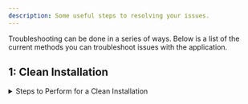 ```yaml
---
description: Some useful steps to resolving your issues.
---
```


Troubleshooting can be done in a series of ways. Below is a list of the current methods you can troubleshoot issues with the application.

## 1: **Clean Installation**

<details>
    <summary>Steps to Perform for a Clean Installation</summary>

    * A clean installation can be done by doing the following guide associated with your operating system:

    {% hint style="warning" %}
    Note: This will remove your current login state and unsynced data (Settings, Followed Artists).
    {% endhint %}

    <details>
    <summary>Windows</summary>

    1. Uninstall the `Cider` application using the control panel.
    2. Delete the following folders: 
    * `%appdata%/Cider` (*If its present*)
    * `%LOCALAPPDATA%\Programs\cider` (*If its present*)
    * `%LOCALAPPDATA%\cider-updater` (*If its present*)
    3. Reinstall `Cider`.
    </details>

    <details>
    <summary>Linux</summary>

    1. Uninstall the `Cider` application using your system uninstaller.
    2. Delete the `.config/Cider` folder. (*If its present*)
    3. Reinstall `Cider`.
    </details>

    <details>
    <summary>macOS</summary>

    1. Delete the `Cider.app` file from your Applications folder.
    2. Delete the `Library/Application Support/Cider` folder. (*If its present*)
    3. Reinstall `Cider`
    </details>
    
</details>